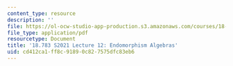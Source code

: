```yaml
---
content_type: resource
description: ''
file: https://ol-ocw-studio-app-production.s3.amazonaws.com/courses/18-783-elliptic-curves-spring-2021/cd412ca1ff8c91890c827575dfc83eb6_MIT18_783S21_notes12.pdf
file_type: application/pdf
resourcetype: Document
title: '18.783 S2021 Lecture 12: Endomorphism Algebras'
uid: cd412ca1-ff8c-9189-0c82-7575dfc83eb6
---
```

